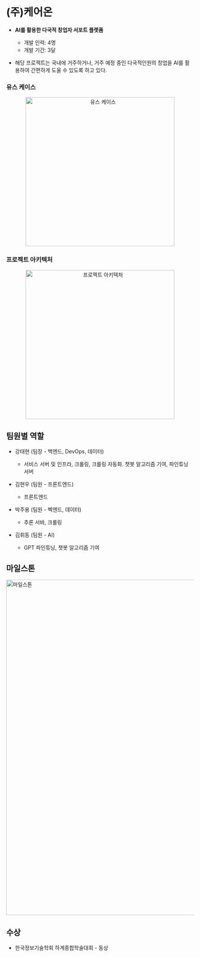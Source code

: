 # (주)케어온

* **AI를 활용한 다국적 창업자 서포트 플랫폼**
  * 개발 인력: 4명
  * 개발 기간: 3달
 
* 해당 프로젝트는 국내에 거주하거나, 거주 예정 중인 다국적인원의 창업을 AI를 활용하여 간편하게 도울 수 있도록 하고 있다.

 ### 유스 케이스
 <div align="center">
  <img src="https://github.com/care-on/.github/assets/126179088/737b88aa-9a59-4ba7-9858-6a77b88e2c9d" alt="유스 케이스" width="400">
 </div>

### 프로젝트 아키텍처
 <div align="center">
  <img src="https://github.com/care-on/.github/assets/126179088/484b3e95-8371-47d4-b72b-8d7a2d915ac1" alt="프로젝트 아키텍처" width="400">
 </div>

## 팀원별 역할
* 강태현 (팀장 - 백엔드, DevOps, 데이터)
  * 서비스 서버 및 인프라, 크롤링, 크롤링 자동화. 챗봇 알고리즘 기여, 파인튜닝 서버
   
* 김현우 (팀원 - 프론트엔드)
  * 프론트엔드
    
* 박주용 (팀원 - 벡엔드, 데이터)
  * 추론 서바, 크롤링
    
* 김휘동 (팀원 - AI)
  * GPT 파인튜닝, 챗봇 알고리즘 기여

## 마일스톤
 <div align="left">
  <img src="https://github.com/care-on/.github/assets/126179088/fbd248f6-0e95-4ddc-93c9-132c08d8b8311" alt="마일스톤" width="900px">
 </div>


## 수상
* 한국정보기술학회 하계종합학술대회 - 동상

